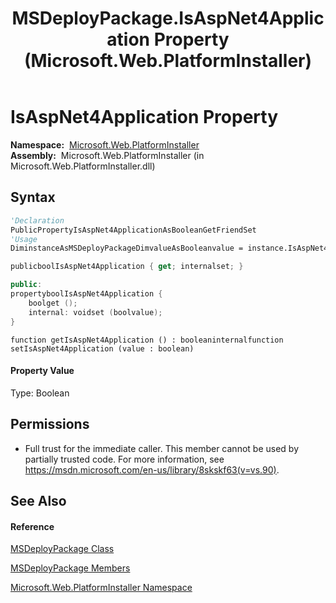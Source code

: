 ﻿---
title: MSDeployPackage.IsAspNet4Application Property  (Microsoft.Web.PlatformInstaller)
TOCTitle: IsAspNet4Application Property
ms:assetid: P:Microsoft.Web.PlatformInstaller.MSDeployPackage.IsAspNet4Application
ms:mtpsurl: https://msdn.microsoft.com/en-us/library/microsoft.web.platforminstaller.msdeploypackage.isaspnet4application(v=VS.90)
ms:contentKeyID: 46408415
ms.date: 05/02/2012
mtps_version: v=VS.90
f1_keywords:
- Microsoft.Web.PlatformInstaller.MSDeployPackage.get_IsAspNet4Application
- Microsoft.Web.PlatformInstaller.MSDeployPackage.IsAspNet4Application
- Microsoft.Web.PlatformInstaller.MSDeployPackage.set_IsAspNet4Application
dev_langs:
- CSharp
- JScript
- VB
- c++
api_location:
- Microsoft.Web.PlatformInstaller.dll
api_name:
- Microsoft.Web.PlatformInstaller.MSDeployPackage.get_IsAspNet4Application
- Microsoft.Web.PlatformInstaller.MSDeployPackage.IsAspNet4Application
- Microsoft.Web.PlatformInstaller.MSDeployPackage.set_IsAspNet4Application
api_type:
- Managed
topic_type:
- apiref
- kbSyntax
product_family_name: VS
ROBOTS: INDEX,FOLLOW
---

# IsAspNet4Application Property

**Namespace:**  [Microsoft.Web.PlatformInstaller](microsoft-web-platforminstaller-namespace.md)  
**Assembly:**  Microsoft.Web.PlatformInstaller (in Microsoft.Web.PlatformInstaller.dll)

## Syntax

``` vb
'Declaration
PublicPropertyIsAspNet4ApplicationAsBooleanGetFriendSet
'Usage
DiminstanceAsMSDeployPackageDimvalueAsBooleanvalue = instance.IsAspNet4Application
```

``` csharp
publicboolIsAspNet4Application { get; internalset; }
```

``` c++
public:
propertyboolIsAspNet4Application {
    boolget ();
    internal: voidset (boolvalue);
}
```

``` jscript
function getIsAspNet4Application () : booleaninternalfunction setIsAspNet4Application (value : boolean)
```

#### Property Value

Type: Boolean  

## Permissions

  - Full trust for the immediate caller. This member cannot be used by partially trusted code. For more information, see <https://msdn.microsoft.com/en-us/library/8skskf63(v=vs.90)>.

## See Also

#### Reference

[MSDeployPackage Class](msdeploypackage-class-microsoft-web-platforminstaller.md)

[MSDeployPackage Members](msdeploypackage-members-microsoft-web-platforminstaller.md)

[Microsoft.Web.PlatformInstaller Namespace](microsoft-web-platforminstaller-namespace.md)

